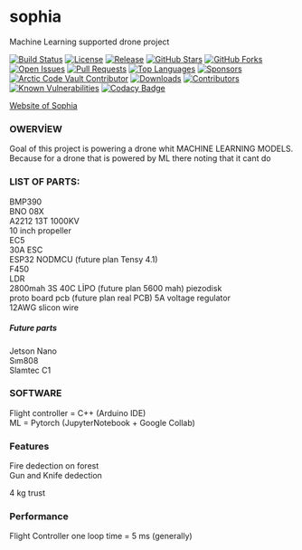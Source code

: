 # sophia  
Machine Learning supported drone project  



[![Build Status](https://img.shields.io/github/actions/workflow/status/tunahanfaruk/sophia/main.yml)](https://github.com/tunahanfaruk/sophia/actions)
[![License](https://img.shields.io/github/license/tunahanfaruk/sophia)](https://github.com/tunahanfaruk/sophia/blob/main/LICENSE)
[![Release](https://img.shields.io/github/v/release/tunahanfaruk/sophia)](https://github.com/tunahanfaruk/sophia/releases)
[![GitHub Stars](https://img.shields.io/github/stars/tunahanfaruk/sophia?style=social)](https://github.com/tunahanfaruk/sophia/stargazers)
[![GitHub Forks](https://img.shields.io/github/forks/tunahanfaruk/sophia?style=social)](https://github.com/tunahanfaruk/sophia/network/members)
[![Open Issues](https://img.shields.io/github/issues/tunahanfaruk/sophia)](https://github.com/tunahanfaruk/sophia/issues)
[![Pull Requests](https://img.shields.io/github/issues-pr/tunahanfaruk/sophia)](https://github.com/tunahanfaruk/sophia/pulls)
[![Top Languages](https://img.shields.io/github/languages/top/tunahanfaruk/sophia)](https://github.com/tunahanfaruk/sophia)
[![Sponsors](https://img.shields.io/github/sponsors/tunahanfaruk)](https://github.com/sponsors/tunahanfaruk)
[![Arctic Code Vault Contributor](https://img.shields.io/badge/Arctic%20Code%20Vault-Contributor-blue)](https://archiveprogram.github.com/)
[![Downloads](https://img.shields.io/pypi/dm/sophia)](https://pypi.org/project/sophia/)
[![Contributors](https://img.shields.io/github/contributors/tunahanfaruk/sophia)](https://github.com/tunahanfaruk/sophia/graphs/contributors)
[![Known Vulnerabilities](https://snyk.io/test/github/tunahanfaruk/sophia/badge.svg)](https://snyk.io/test/github/tunahanfaruk/sophia)
[![Codacy Badge](https://app.codacy.com/project/badge/Grade/c4c00161f93741ab9a7ec89f108db3ed)](https://app.codacy.com/gh/tunahanfaruk/sophia/dashboard?utm_source=gh&utm_medium=referral&utm_content=&utm_campaign=Badge_grade)





[Website of Sophia](https://tunahanfaruk.github.io/sophia/Web_Site/index.html)


### OWERVİEW
Goal of this project is powering a drone whit MACHINE LEARNING MODELS. Because for a drone that is powered by ML there noting that it cant do  

### LIST OF PARTS:  

BMP390  
BNO 08X  
A2212 13T 1000KV  
10 inch propeller  
EC5  
30A ESC  
ESP32 NODMCU (future plan Tensy 4.1)   
F450  
LDR  
2800mah 3S 40C LİPO  (future plan 5600 mah)
piezodisk  
proto board pcb  (future plan real PCB) 
5A voltage regulator  
12AWG slicon wire  
  
##### Future  parts
Jetson Nano  
Sım808  
Slamtec C1  



### SOFTWARE  
Flight controller = C++ (Arduino IDE)  
ML = Pytorch (JupyterNotebook + Google Collab)  


### Features  
Fire dedection on forest  
Gun and Knife dedection  
  
4 kg trust  

### Performance
Flight Controller one loop time = 5 ms (generally)
